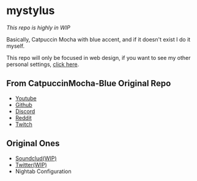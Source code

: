 # mystylus
_This repo is highly in WIP_

Basically, Catpuccin Mocha with blue accent, and if it doesn't exist I do it myself.

This repo will only be focused in web design, if you want to see my other personal settings, [click here]().

## From CatpuccinMocha-Blue Original Repo
- [Youtube](https://github.com/catppuccin/userstyles/tree/main/styles/youtube)
- [Github](https://github.com/catppuccin/userstyles/tree/main/styles/github)
- [Discord](https://github.com/catppuccin/discord)
- [Reddit](https://github.com/catppuccin/userstyles/tree/main/styles/reddit)
- [Twitch](https://github.com/catppuccin/userstyles/tree/main/styles/twitch)

## Original Ones
- [Soundclud(WIP)](https://github.com/Spider300gl/mystylus/blob/main/Soundcloud.css)
- [Twitter(WIP)](https://github.com/Spider300gl/mystylus/blob/main/Twitter.css)
- Nightab Configuration

